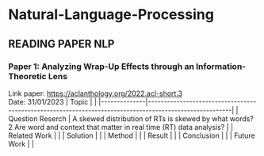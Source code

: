 # Natural-Language-Processing

## READING PAPER NLP

### Paper 1: Analyzing Wrap-Up Effects through an Information-Theoretic Lens
Link paper: https://aclanthology.org/2022.acl-short.3 \
Date: 31/01/2023
| Topic        |                                                             |
|--------------|--------------------------------------------------------------------------------------------------------|
| Question Reserch    | A skewed distribution of RTs is skewed by what words? <br />2
Are word and context that matter in real time (RT) data analysis? |
| Related Work |                             |
| Solution     |  |
| Method       |  |
| Result       |  |
| Conclusion   |  |
| Future Work  |  |
